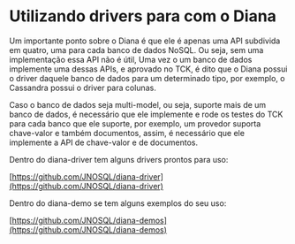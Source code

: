 # Utilizando drivers para com o Diana

Um importante ponto sobre o Diana é que ele é apenas uma API subdivida em quatro, uma para cada banco de dados NoSQL. Ou seja, sem uma implementação essa API não é útil, Uma vez o um banco de dados implemente uma dessas APIs, e aprovado no TCK, é dito que o Diana possui o driver daquele banco de dados para um determinado tipo, por exemplo, o Cassandra possui o driver para colunas.

Caso o banco de dados seja multi-model, ou seja, suporte mais de um banco de dados, é necessário que ele implemente e rode os testes do TCK para cada banco que ele suporte, por exemplo, um provedor suporta chave-valor e também documentos, assim, é necessário que ele implemente a API de chave-valor e de documentos.

Dentro do diana-driver tem alguns drivers prontos para uso:

[https://github.com/JNOSQL/diana-driver](https://github.com/JNOSQL/diana-driver)

Dentro do diana-demo se tem alguns exemplos do seu uso:

[https://github.com/JNOSQL/diana-demos](https://github.com/JNOSQL/diana-demos)

